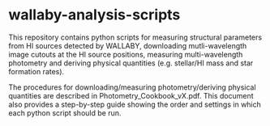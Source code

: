 # wallaby-analysis-scripts

This repository contains python scripts for measuring structural parameters from HI sources 
detected by WALLABY, downloading mutli-wavelength image cutouts at the HI source positions, 
measuring multi-wavelength photometry and deriving physical quantities (e.g. stellar/HI mass
and star formation rates).

The procedures for downloading/measuring photometry/deriving physical quantities are described in Photometry_Cookbook_vX.pdf. This document also provides a step-by-step guide showing the order and settings in which each python script should be run.

